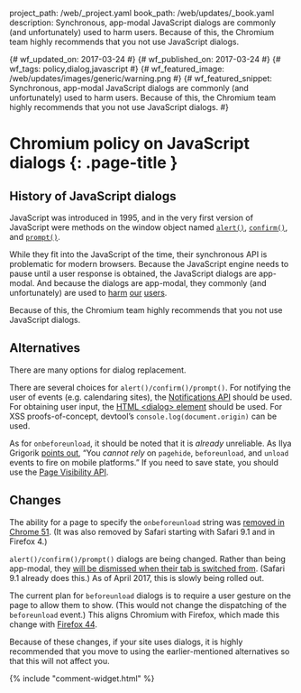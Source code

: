 project_path: /web/_project.yaml
book_path: /web/updates/_book.yaml
description: Synchronous, app-modal JavaScript dialogs are commonly (and unfortunately) used to harm users. Because of this, the Chromium team highly recommends that you not use JavaScript dialogs.

{# wf_updated_on: 2017-03-24 #}
{# wf_published_on: 2017-03-24 #}
{# wf_tags: policy,dialog,javascript #}
{# wf_featured_image: /web/updates/images/generic/warning.png #}
{# wf_featured_snippet: Synchronous, app-modal JavaScript dialogs are commonly (and unfortunately) used to harm users. Because of this, the Chromium team highly recommends that you not use JavaScript dialogs. #}

# Chromium policy on JavaScript dialogs {: .page-title }

## History of JavaScript dialogs

JavaScript was introduced in 1995, and in the very first version of JavaScript
were methods on the window object named
[`alert()`](https://developer.mozilla.org/en-US/docs/Web/API/Window/alert),
[`confirm()`](https://developer.mozilla.org/en-US/docs/Web/API/Window/confirm),
and [`prompt()`](https://developer.mozilla.org/en-US/docs/Web/API/Window/prompt).

While they fit into the JavaScript of the time, their synchronous API is
problematic for modern browsers. Because the JavaScript engine needs to pause
until a user response is obtained, the JavaScript dialogs are app-modal. And
because the dialogs are app-modal, they commonly (and unfortunately) are used to
[harm](https://twitter.com/fugueish/status/702684718303588352)
[our](https://blog.malwarebytes.org/fraud-scam/2016/02/tech-support-scammers-use-new-browser-trick-to-defeat-blocking/)
[users](https://blog.malwarebytes.com/cybercrime/2013/12/android-pop-ups-warn-of-infection/).

Because of this, the Chromium team highly recommends that you not use JavaScript dialogs.

## Alternatives

There are many options for dialog replacement.

There are several choices for `alert()/confirm()/prompt()`. For notifying the
user of events (e.g. calendaring sites), the
[Notifications API](https://developer.mozilla.org/en-US/docs/Web/API/Notifications_API)
should be used. For obtaining user input, the
[HTML &lt;dialog&gt; element](https://developer.mozilla.org/en-US/docs/Web/HTML/Element/dialog)
should be used. For XSS proofs-of-concept, devtool’s
`console.log(document.origin)` can be used.

As for `onbeforeunload`, it should be noted that it is _already_ unreliable. As
Ilya Grigorik [points out](https://www.igvita.com/2015/11/20/dont-lose-user-and-app-state-use-page-visibility/),
“You _cannot rely_ on `pagehide`, `beforeunload`, and `unload` events to fire on
mobile platforms.” If you need to save state, you should use the
[Page Visibility API](https://w3c.github.io/page-visibility/#introduction).

## Changes

The ability for a page to specify the `onbeforeunload` string was
[removed in Chrome 51](https://www.chromestatus.com/feature/5349061406228480).
(It was also removed by Safari starting with Safari 9.1 and in Firefox 4.)

`alert()/confirm()/prompt()` dialogs are being changed. Rather than being app-modal,
they [will be dismissed when their tab is switched from](https://crbug.com/629964).
(Safari 9.1 already does this.) As of April 2017, this is slowly being rolled out.

The current plan for `beforeunload` dialogs is to require a user gesture on the page
to allow them to show. (This would not change the dispatching of the `beforeunload`
event.) This aligns Chromium with Firefox, which made this change with
[Firefox 44](https://bugzilla.mozilla.org/show_bug.cgi?id=636905).

Because of these changes, if your site uses dialogs, it is highly recommended
that you move to using the earlier-mentioned alternatives so that this will not
affect you.

{% include "comment-widget.html" %}
